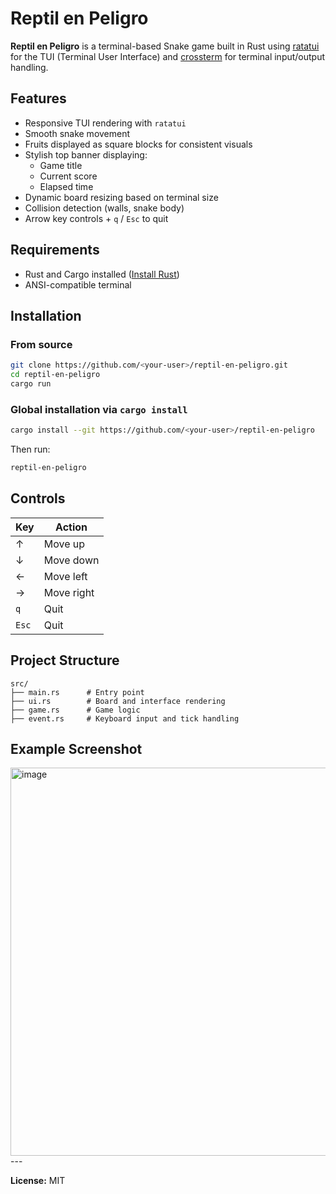 # Reptil en Peligro

**Reptil en Peligro** is a terminal-based Snake game built in Rust using [ratatui](https://github.com/tui-rs-revival/ratatui) for the TUI (Terminal User Interface) and [crossterm](https://github.com/crossterm-rs/crossterm) for terminal input/output handling.

## Features

- Responsive TUI rendering with `ratatui`
- Smooth snake movement
- Fruits displayed as square blocks for consistent visuals
- Stylish top banner displaying:
  - Game title
  - Current score
  - Elapsed time
- Dynamic board resizing based on terminal size
- Collision detection (walls, snake body)
- Arrow key controls + `q` / `Esc` to quit

## Requirements

- Rust and Cargo installed ([Install Rust](https://rustup.rs/))
- ANSI-compatible terminal

## Installation

### From source
```bash
git clone https://github.com/<your-user>/reptil-en-peligro.git
cd reptil-en-peligro
cargo run
```

### Global installation via `cargo install`
```bash
cargo install --git https://github.com/<your-user>/reptil-en-peligro
```
Then run:
```bash
reptil-en-peligro
```

## Controls

| Key   | Action         |
|-------|----------------|
| ↑     | Move up        |
| ↓     | Move down      |
| ←     | Move left      |
| →     | Move right     |
| `q`   | Quit           |
| `Esc` | Quit           |

## Project Structure

```
src/
├── main.rs      # Entry point
├── ui.rs        # Board and interface rendering
├── game.rs      # Game logic
├── event.rs     # Keyboard input and tick handling
```

## Example Screenshot
<img width="1126" height="621" alt="image" src="https://github.com/user-attachments/assets/94efb86a-d098-4e90-bd3e-4ad25fb5340b" />
---

**License:** MIT
